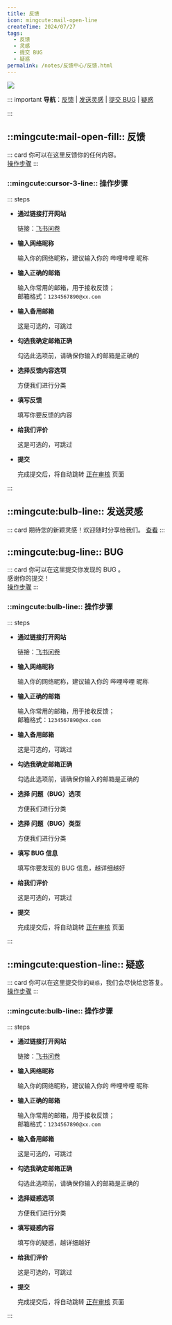 ```yaml
---
title: 反馈
icon: mingcute:mail-open-line
createTime: 2024/07/27
tags:
  - 反馈
  - 灵感
  - 提交 BUG
  - 疑惑
permalink: /notes/反馈中心/反馈.html
---
```


![](/rc/fk.png)

::: important **导航**：[反馈](#反馈) | [发送灵感](#发送灵感) | [提交 BUG](#bug) | [疑惑](#疑惑)

:::

## ::mingcute:mail-open-fill:: 反馈

::: card
你可以在这里反馈你的任何内容。  
[操作步骤](#操作步骤)
:::

### ::mingcute:cursor-3-line:: 操作步骤

::: steps

- <p style="font-weight: bold;">通过链接打开网站</p>

  链接：[飞书问卷](https://you-ming.feishu.cn/share/base/form/shrcn14bJfEUrNVPxiYEy1vIfcd)

- <p style="font-weight: bold;">输入网络昵称</p>

  输入你的网络昵称，建议输入你的 哔哩哔哩 昵称

- <p style="font-weight: bold;">输入正确的邮箱</p>

  输入你常用的邮箱，用于接收反馈；  
  邮箱格式：`1234567890@xx.com`

- <p style="font-weight: bold;">输入备用邮箱</p>

  这是可选的，可跳过

- <p style="font-weight: bold;">勾选我确定邮箱正确</p>

  勾选此选项前，请确保你输入的邮箱是正确的

- <p style="font-weight: bold;">选择反馈内容选项</p>

  方便我们进行分类

- <p style="font-weight: bold;">填写反馈</p>

  填写你要反馈的内容

- <p style="font-weight: bold;">给我们评价</p>

  这是可选的，可跳过

- <p style="font-weight: bold;">提交</p>

  完成提交后，将自动跳转 [正在审核](/fk.html) 页面

:::


## ::mingcute:bulb-line:: 发送灵感

::: card
期待您的新颖灵感！欢迎随时分享给我们。 [查看](/notes/反馈中心/发送灵感.html)
:::


## ::mingcute:bug-line:: BUG

::: card
你可以在这里提交你发现的 BUG 。  
感谢你的提交！  
[操作步骤](#操作步骤-1)
:::

### ::mingcute:bulb-line:: 操作步骤

::: steps

- <p style="font-weight: bold;">通过链接打开网站</p>

  链接：[飞书问卷](https://you-ming.feishu.cn/share/base/form/shrcn14bJfEUrNVPxiYEy1vIfcd)

- <p style="font-weight: bold;">输入网络昵称</p>

  输入你的网络昵称，建议输入你的 哔哩哔哩 昵称

- <p style="font-weight: bold;">输入正确的邮箱</p>

  输入你常用的邮箱，用于接收反馈；  
  邮箱格式：`1234567890@xx.com`

- <p style="font-weight: bold;">输入备用邮箱</p>

  这是可选的，可跳过

- <p style="font-weight: bold;">勾选我确定邮箱正确</p>

  勾选此选项前，请确保你输入的邮箱是正确的

- <p style="font-weight: bold;">选择 问题（BUG）选项</p>

  方便我们进行分类

- <p style="font-weight: bold;">选择 问题（BUG）类型</p>

  方便我们进行分类

- <p style="font-weight: bold;">填写 BUG 信息</p>

  填写你要发现的 BUG 信息，越详细越好

- <p style="font-weight: bold;">给我们评价</p>

  这是可选的，可跳过

- <p style="font-weight: bold;">提交</p>

  完成提交后，将自动跳转 [正在审核](/fk.html) 页面

:::


## ::mingcute:question-line:: 疑惑

::: card
你可以在这里提交你的`疑惑`，我们会尽快给您答复。  
[操作步骤](#操作步骤-2)
:::

### ::mingcute:bulb-line:: 操作步骤

::: steps

- <p style="font-weight: bold;">通过链接打开网站</p>

  链接：[飞书问卷](https://you-ming.feishu.cn/share/base/form/shrcn14bJfEUrNVPxiYEy1vIfcd)

- <p style="font-weight: bold;">输入网络昵称</p>

  输入你的网络昵称，建议输入你的 哔哩哔哩 昵称

- <p style="font-weight: bold;">输入正确的邮箱</p>

  输入你常用的邮箱，用于接收反馈；  
  邮箱格式：`1234567890@xx.com`

- <p style="font-weight: bold;">输入备用邮箱</p>

  这是可选的，可跳过

- <p style="font-weight: bold;">勾选我确定邮箱正确</p>

  勾选此选项前，请确保你输入的邮箱是正确的

- <p style="font-weight: bold;">选择疑惑选项</p>

  方便我们进行分类

- <p style="font-weight: bold;">填写疑惑内容</p>

  填写你的疑惑，越详细越好

- <p style="font-weight: bold;">给我们评价</p>

  这是可选的，可跳过

- <p style="font-weight: bold;">提交</p>

  完成提交后，将自动跳转 [正在审核](/fk.html) 页面

:::
